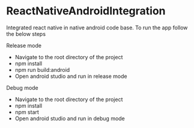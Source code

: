 # ReactNativeAndroidIntegration

Integrated react native in native android code base. To run the app follow the below steps
 
 Release mode
  * Navigate to the root directory of the project
  * npm install
  * npm run build:android
  * Open android studio and run in release mode
  
 Debug mode
  * Navigate to the root directory of the project
  * npm install
  * npm start
  * Open android studio and run in debug mode
